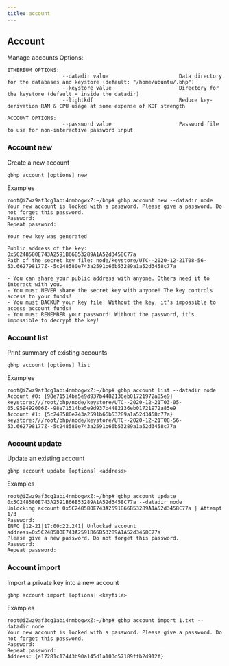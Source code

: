 ```yaml
---
title: account
---
```


## Account

Manage accounts
Options:

```shell script
ETHEREUM OPTIONS:
                  --datadir value                       Data directory for the databases and keystore (default: "/home/ubuntu/.bhp")
                  --keystore value                      Directory for the keystore (default = inside the datadir)
                  --lightkdf                            Reduce key-derivation RAM & CPU usage at some expense of KDF strength

ACCOUNT OPTIONS:
                  --password value                      Password file to use for non-interactive password input
```

### Account new

Create a new account

```shell script
gbhp account [options] new
```

Examples

```shell script
root@iZwz9af3cg1abi4nmbogwxZ:~/bhp# gbhp account new --datadir node
Your new account is locked with a password. Please give a password. Do not forget this password.
Password:
Repeat password:

Your new key was generated

Public address of the key:   0x5C248580E743A2591B66B53289A1A52d3458C77a
Path of the secret key file: node/keystore/UTC--2020-12-21T08-56-53.662798177Z--5c248580e743a2591b66b53289a1a52d3458c77a

- You can share your public address with anyone. Others need it to interact with you.
- You must NEVER share the secret key with anyone! The key controls access to your funds!
- You must BACKUP your key file! Without the key, it's impossible to access account funds!
- You must REMEMBER your password! Without the password, it's impossible to decrypt the key!
```

### Account list

Print summary of existing accounts

```shell script
gbhp account [options] list
```

Examples

```shell script
root@iZwz9af3cg1abi4nmbogwxZ:~/bhp# gbhp account list --datadir node
Account #0: {98e71514ba5e9d937b4482136eb01721972a85e9} keystore:///root/bhp/node/keystore/UTC--2020-12-21T03-05-05.959492006Z--98e71514ba5e9d937b4482136eb01721972a85e9
Account #1: {5c248580e743a2591b66b53289a1a52d3458c77a} keystore:///root/bhp/node/keystore/UTC--2020-12-21T08-56-53.662798177Z--5c248580e743a2591b66b53289a1a52d3458c77a
```

### Account update

Update an existing account

```shell script
gbhp account update [options] <address>
```

Examples

```shell script
root@iZwz9af3cg1abi4nmbogwxZ:~/bhp# gbhp account update 0x5C248580E743A2591B66B53289A1A52d3458C77a --datadir node
Unlocking account 0x5C248580E743A2591B66B53289A1A52d3458C77a | Attempt 1/3
Password:
INFO [12-21|17:00:22.241] Unlocked account                         address=0x5C248580E743A2591B66B53289A1A52d3458C77a
Please give a new password. Do not forget this password.
Password:
Repeat password:
```

### Account import

Import a private key into a new account

```shell script
gbhp account import [options] <keyfile>
```

Examples

```shell script
root@iZwz9af3cg1abi4nmbogwxZ:~/bhp# gbhp account import 1.txt --datadir node
Your new account is locked with a password. Please give a password. Do not forget this password.
Password:
Repeat password:
Address: {e17281c17443b90a145d1a103d57189ffb2d912f}
```
